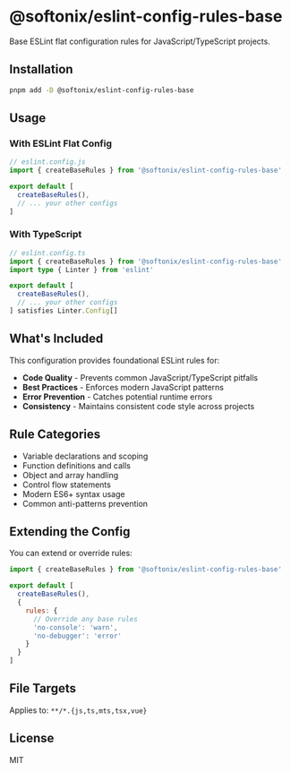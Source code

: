 # @softonix/eslint-config-rules-base

Base ESLint flat configuration rules for JavaScript/TypeScript projects.

## Installation

```bash
pnpm add -D @softonix/eslint-config-rules-base
```

## Usage

### With ESLint Flat Config

```javascript
// eslint.config.js
import { createBaseRules } from '@softonix/eslint-config-rules-base'

export default [
  createBaseRules(),
  // ... your other configs
]
```

### With TypeScript

```typescript
// eslint.config.ts
import { createBaseRules } from '@softonix/eslint-config-rules-base'
import type { Linter } from 'eslint'

export default [
  createBaseRules(),
  // ... your other configs
] satisfies Linter.Config[]
```

## What's Included

This configuration provides foundational ESLint rules for:

- **Code Quality** - Prevents common JavaScript/TypeScript pitfalls
- **Best Practices** - Enforces modern JavaScript patterns  
- **Error Prevention** - Catches potential runtime errors
- **Consistency** - Maintains consistent code style across projects

## Rule Categories

- Variable declarations and scoping
- Function definitions and calls
- Object and array handling
- Control flow statements
- Modern ES6+ syntax usage
- Common anti-patterns prevention

## Extending the Config

You can extend or override rules:

```javascript
import { createBaseRules } from '@softonix/eslint-config-rules-base'

export default [
  createBaseRules(),
  {
    rules: {
      // Override any base rules
      'no-console': 'warn',
      'no-debugger': 'error'
    }
  }
]
```

## File Targets

Applies to: `**/*.{js,ts,mts,tsx,vue}`

## License

MIT